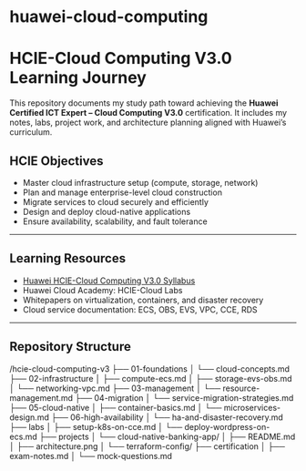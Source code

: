 # huawei-cloud-computing 

# HCIE-Cloud Computing V3.0 Learning Journey

This repository documents my study path toward achieving the **Huawei Certified ICT Expert – Cloud Computing V3.0** certification. It includes my notes, labs, project work, and architecture planning aligned with Huawei’s curriculum.


## HCIE Objectives

- Master cloud infrastructure setup (compute, storage, network)
- Plan and manage enterprise-level cloud construction
- Migrate services to cloud securely and efficiently
- Design and deploy cloud-native applications
- Ensure availability, scalability, and fault tolerance

---

##  Learning Resources

- [Huawei HCIE-Cloud Computing V3.0 Syllabus](https://support.huawei.com)
- Huawei Cloud Academy: HCIE-Cloud Labs
- Whitepapers on virtualization, containers, and disaster recovery
- Cloud service documentation: ECS, OBS, EVS, VPC, CCE, RDS

---

## Repository Structure

/hcie-cloud-computing-v3
├── 01-foundations
│ └── cloud-concepts.md
├── 02-infrastructure
│ ├── compute-ecs.md
│ ├── storage-evs-obs.md
│ └── networking-vpc.md
├── 03-management
│ └── resource-management.md
├── 04-migration
│ └── service-migration-strategies.md
├── 05-cloud-native
│ ├── container-basics.md
│ └── microservices-design.md
├── 06-high-availability
│ └── ha-and-disaster-recovery.md
├── labs
│ ├── setup-k8s-on-cce.md
│ └── deploy-wordpress-on-ecs.md
├── projects
│ └── cloud-native-banking-app/
│ ├── README.md
│ ├── architecture.png
│ └── terraform-config/
├── certification
│ ├── exam-notes.md
│ └── mock-questions.md





